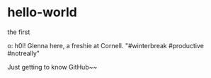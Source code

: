 # hello-world
the first

o: h0I! Glenna here, a freshie at Cornell.
"#winterbreak #productive #notreally"

Just getting to know GitHub~~
